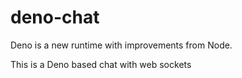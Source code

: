 # deno-chat


Deno is a new runtime with improvements from Node.


This is a Deno based chat with web sockets